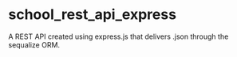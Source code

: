 # school_rest_api_express
 A REST API created using express.js that delivers .json through the sequalize ORM.
